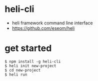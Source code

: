 # heli-cli

* heli framework command line interface
* https://github.com/eseom/heli

# get started

```
$ npm install -g heli-cli
$ heli init new-project
$ cd new-project
$ heli run
```
